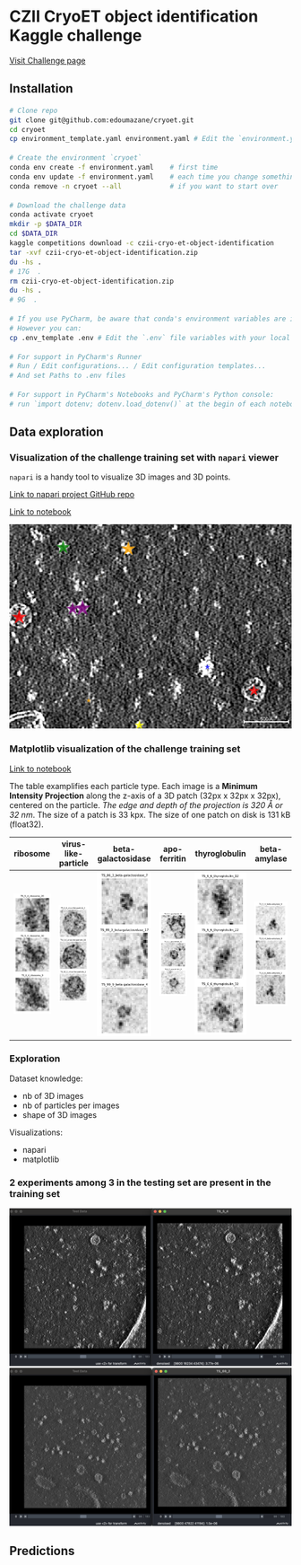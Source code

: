 # CZII CryoET object identification Kaggle challenge

[Visit Challenge page](https://www.kaggle.com/competitions/czii-cryo-et-object-identification)

## Installation
```bash
# Clone repo
git clone git@github.com:edoumazane/cryoet.git
cd cryoet
cp environment_template.yaml environment.yaml # Edit the `environment.yaml` file variables with your local paths

# Create the environment `cryoet`
conda env create -f environment.yaml    # first time
conda env update -f environment.yaml    # each time you change something
conda remove -n cryoet --all            # if you want to start over

# Download the challenge data
conda activate cryoet
mkdir -p $DATA_DIR
cd $DATA_DIR
kaggle competitions download -c czii-cryo-et-object-identification
tar -xvf czii-cryo-et-object-identification.zip
du -hs .
# 17G  .
rm czii-cryo-et-object-identification.zip
du -hs .
# 9G  .

# If you use PyCharm, be aware that conda's environment variables are ignored
# However you can:
cp .env_template .env # Edit the `.env` file variables with your local paths

# For support in PyCharm's Runner
# Run / Edit configurations... / Edit configuration templates...
# And set Paths to .env files

# For support in PyCharm's Notebooks and PyCharm's Python console:
# run `import dotenv; dotenv.load_dotenv()` at the begin of each notebook...
```

## Data exploration
### Visualization of the challenge training set with `napari` viewer
`napari` is a handy tool to visualize 3D images and 3D points.

[Link to napari project GitHub repo](https://github.com/napari/napari/)

[Link to notebook](notebooks/1_napari_viz.ipynb)

![alt text](assets/images/napari_view.png)

### Matplotlib visualization of the challenge training set
[Link to notebook](notebooks/3_mpl_crops_viz.ipynb)

The table examplifies each particle type. Each image is a **Minimum Intensity Projection** along the z-axis of a 3D patch (32px x 32px x 32px), centered on the particle. *The edge and depth of the projection is 320 Å or 32 nm*. The size of a patch is 33 kpx. The size of one patch on disk is 131 kB (float32).

| ribosome| virus-like-particle| beta-galactosidase| apo-ferritin| thyroglobulin|beta-amylase|
|-|-|-|-|-|-|
|![alt text](assets/images/ribosome.png)|![alt text](assets/images/vlp.png)|![alt text](assets/images/bgal.png)|![alt text](assets/images/apo-ferritin.png)|![alt text](assets/images/thyroglobulin.png)|![alt text](assets/images/beta-amylase.png)|


### Exploration
Dataset knowledge:
- nb of 3D images
- nb of particles per images
- shape of 3D images

Visualizations:
- napari
- matplotlib


### 2 experiments among 3 in the testing set are present in the training set

![alt text](assets/images/train_in_test-1.png)
![alt text](assets/images/train_in_test-2.png)


## Predictions
